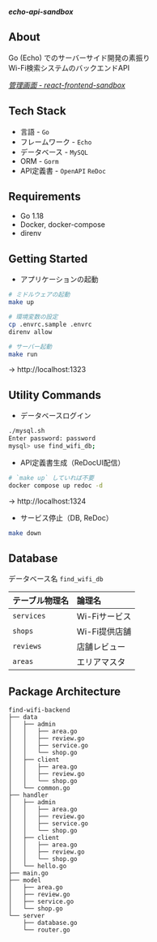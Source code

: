 ***echo-api-sandbox***

## About

Go (Echo) でのサーバーサイド開発の素振り  
Wi-Fi検索システムのバックエンドAPI

*[管理画面 - react-frontend-sandbox](https://github.com/KotaTanaka/react-frontend-sandbox)*

## Tech Stack

- 言語 - `Go`
- フレームワーク - `Echo`
- データベース - `MySQL`
- ORM - `Gorm`
- API定義書 - `OpenAPI` `ReDoc`

## Requirements

- Go 1.18
- Docker, docker-compose
- direnv

## Getting Started

- アプリケーションの起動

```sh
# ミドルウェアの起動
make up

# 環境変数の設定
cp .envrc.sample .envrc
direnv allow

# サーバー起動
make run
```

→ http://localhost:1323


## Utility Commands

- データベースログイン

```sh
./mysql.sh
Enter password: password
mysql> use find_wifi_db;
```

- API定義書生成（ReDocUI配信）

```sh
# `make up` していれば不要
docker compose up redoc -d
```

→ http://localhost:1324

- サービス停止（DB, ReDoc）

```sh
make down
```

## Database

データベース名 `find_wifi_db`

| テーブル物理名 | 論理名 |
|:---|:---|
| `services` | Wi-Fiサービス |
| `shops` | Wi-Fi提供店舗 |
| `reviews` | 店舗レビュー |
| `areas` | エリアマスタ |

## Package Architecture

```
find-wifi-backend
├── data
│   ├── admin
│   │   ├── area.go
│   │   ├── review.go
│   │   ├── service.go
│   │   └── shop.go
│   ├── client
│   │   ├── area.go
│   │   ├── review.go
│   │   └── shop.go
│   └── common.go
├── handler
│   ├── admin
│   │   ├── area.go
│   │   ├── review.go
│   │   ├── service.go
│   │   └── shop.go
│   ├── client
│   │   ├── area.go
│   │   ├── review.go
│   │   └── shop.go
│   └── hello.go
├── main.go
├── model
│   ├── area.go
│   ├── review.go
│   ├── service.go
│   └── shop.go
└── server
    ├── database.go
    └── router.go
```
